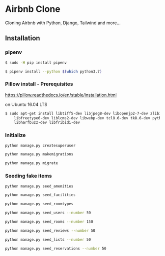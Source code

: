 # Airbnb Clone

Cloning Airbnb with Python, Django, Tailwind and more...

## Installation

### pipenv

```bash
$ sudo -H pip install pipenv
```

```bash
$ pipenv install --python $(which python3.7)
```

### Pillow install - Prerequisites

https://pillow.readthedocs.io/en/stable/installation.html

on Ubuntu 16.04 LTS

```bash
$ sudo apt-get install libtiff5-dev libjpeg8-dev libopenjp2-7-dev zlib1g-dev \
    libfreetype6-dev liblcms2-dev libwebp-dev tcl8.6-dev tk8.6-dev python-tk \
    libharfbuzz-dev libfribidi-dev
```

### Initialize

```bash
python manage.py createsuperuser

python manage.py makemigrations

python manage.py migrate
```

### Seeding fake items

```bash
python manage.py seed_amenities

python manage.py seed_facilities

python manage.py seed_roomtypes
```

```bash
python manage.py seed_users --number 50

python manage.py seed_rooms --number 150
```

```bash
python manage.py seed_reviews --number 50

python manage.py seed_lists --number 50

python manage.py seed_reservations --number 50
```
